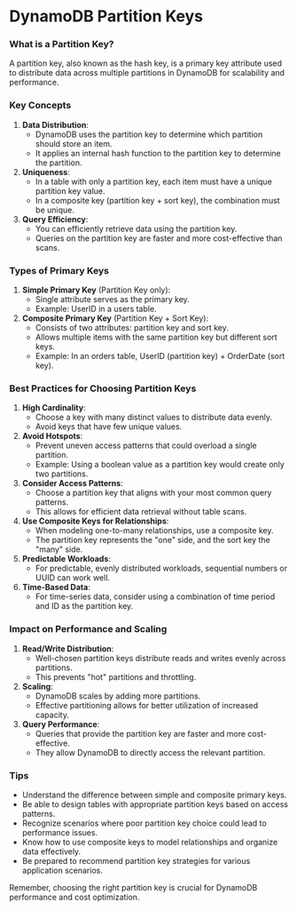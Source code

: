 # DynamoDB Partition Keys

### What is a Partition Key?

A partition key, also known as the hash key, is a primary key attribute used to distribute data across multiple partitions in DynamoDB for scalability and performance.

### Key Concepts

1. **Data Distribution**:
   * DynamoDB uses the partition key to determine which partition should store an item.
   * It applies an internal hash function to the partition key to determine the partition.
2. **Uniqueness**:
   * In a table with only a partition key, each item must have a unique partition key value.
   * In a composite key (partition key + sort key), the combination must be unique.
3. **Query Efficiency**:
   * You can efficiently retrieve data using the partition key.
   * Queries on the partition key are faster and more cost-effective than scans.

### Types of Primary Keys

1. **Simple Primary Key** (Partition Key only):
   * Single attribute serves as the primary key.
   * Example: UserID in a users table.
2. **Composite Primary Key** (Partition Key + Sort Key):
   * Consists of two attributes: partition key and sort key.
   * Allows multiple items with the same partition key but different sort keys.
   * Example: In an orders table, UserID (partition key) + OrderDate (sort key).

### Best Practices for Choosing Partition Keys

1. **High Cardinality**:
   * Choose a key with many distinct values to distribute data evenly.
   * Avoid keys that have few unique values.
2. **Avoid Hotspots**:
   * Prevent uneven access patterns that could overload a single partition.
   * Example: Using a boolean value as a partition key would create only two partitions.
3. **Consider Access Patterns**:
   * Choose a partition key that aligns with your most common query patterns.
   * This allows for efficient data retrieval without table scans.
4. **Use Composite Keys for Relationships**:
   * When modeling one-to-many relationships, use a composite key.
   * The partition key represents the "one" side, and the sort key the "many" side.
5. **Predictable Workloads**:
   * For predictable, evenly distributed workloads, sequential numbers or UUID can work well.
6. **Time-Based Data**:
   * For time-series data, consider using a combination of time period and ID as the partition key.

### Impact on Performance and Scaling

1. **Read/Write Distribution**:
   * Well-chosen partition keys distribute reads and writes evenly across partitions.
   * This prevents "hot" partitions and throttling.
2. **Scaling**:
   * DynamoDB scales by adding more partitions.
   * Effective partitioning allows for better utilization of increased capacity.
3. **Query Performance**:
   * Queries that provide the partition key are faster and more cost-effective.
   * They allow DynamoDB to directly access the relevant partition.

### &#x20;Tips

* Understand the difference between simple and composite primary keys.
* Be able to design tables with appropriate partition keys based on access patterns.
* Recognize scenarios where poor partition key choice could lead to performance issues.
* Know how to use composite keys to model relationships and organize data effectively.
* Be prepared to recommend partition key strategies for various application scenarios.

Remember, choosing the right partition key is crucial for DynamoDB performance and cost optimization.
